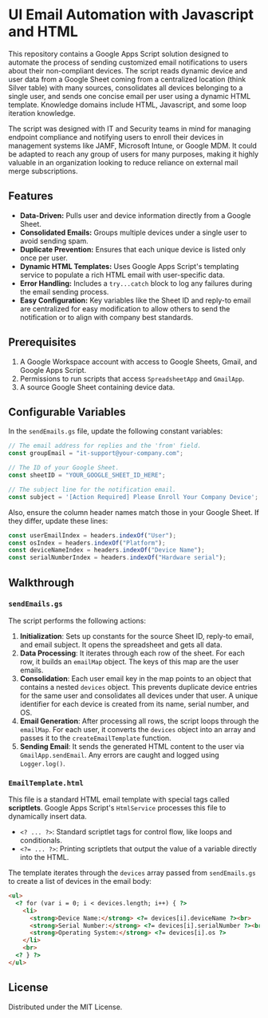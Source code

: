 # UI Email Automation with Javascript and HTML

This repository contains a Google Apps Script solution designed to automate the process of sending customized email notifications to users about their non-compliant devices. The script reads dynamic device and user data from a Google Sheet coming from a centralized location (think Silver table) with many sources, consolidates all devices belonging to a single user, and sends one concise email per user using a dynamic HTML template. Knowledge domains include HTML, Javascript, and some loop iteration knowledge.

The script was designed with IT and Security teams in mind for managing endpoint compliance and notifying users to enroll their devices in management systems like JAMF, Microsoft Intune, or Google MDM. It could be adapted to reach any group of users for many purposes, making it highly valuable in an organization looking to reduce reliance on external mail merge subscriptions.

## Features

-   **Data-Driven:** Pulls user and device information directly from a Google Sheet.
-   **Consolidated Emails:** Groups multiple devices under a single user to avoid sending spam.
-   **Duplicate Prevention:** Ensures that each unique device is listed only once per user.
-   **Dynamic HTML Templates:** Uses Google Apps Script's templating service to populate a rich HTML email with user-specific data.
-   **Error Handling:** Includes a `try...catch` block to log any failures during the email sending process.
-   **Easy Configuration:** Key variables like the Sheet ID and reply-to email are centralized for easy modification to allow others to send the notification or to align with company best standards.

## Prerequisites

1.  A Google Workspace account with access to Google Sheets, Gmail, and Google Apps Script.
2.  Permissions to run scripts that access `SpreadsheetApp` and `GmailApp`.
3.  A source Google Sheet containing device data. 

## Configurable Variables

In the `sendEmails.gs` file, update the following constant variables:

```javascript
// The email address for replies and the 'from' field.
const groupEmail = "it-support@your-company.com";

// The ID of your Google Sheet.
const sheetID = "YOUR_GOOGLE_SHEET_ID_HERE";

// The subject line for the notification email.
const subject = '[Action Required] Please Enroll Your Company Device';
```

Also, ensure the column header names match those in your Google Sheet. If they differ, update these lines:
```javascript
const userEmailIndex = headers.indexOf("User");
const osIndex = headers.indexOf("Platform");
const deviceNameIndex = headers.indexOf("Device Name");
const serialNumberIndex = headers.indexOf("Hardware serial");
```

## Walkthrough

### `sendEmails.gs`

The script performs the following actions:
1.  **Initialization**: Sets up constants for the source Sheet ID, reply-to email, and email subject. It opens the spreadsheet and gets all data.
2.  **Data Processing**: It iterates through each row of the sheet. For each row, it builds an `emailMap` object. The keys of this map are the user emails.
3.  **Consolidation**: Each user email key in the map points to an object that contains a nested `devices` object. This prevents duplicate device entries for the same user and consolidates all devices under that user. A unique identifier for each device is created from its name, serial number, and OS.
4.  **Email Generation**: After processing all rows, the script loops through the `emailMap`. For each user, it converts the `devices` object into an array and passes it to the `createEmailTemplate` function.
5.  **Sending Email**: It sends the generated HTML content to the user via `GmailApp.sendEmail`. Any errors are caught and logged using `Logger.log()`.

### `EmailTemplate.html`

This file is a standard HTML email template with special tags called **scriptlets**. Google Apps Script's `HtmlService` processes this file to dynamically insert data.

-   `<? ... ?>`: Standard scriptlet tags for control flow, like loops and conditionals.
-   `<?= ... ?>`: Printing scriptlets that output the value of a variable directly into the HTML.

The template iterates through the `devices` array passed from `sendEmails.gs` to create a list of devices in the email body:

```html
<ul>
  <? for (var i = 0; i < devices.length; i++) { ?>
    <li>
      <strong>Device Name:</strong> <?= devices[i].deviceName ?><br>
      <strong>Serial Number:</strong> <?= devices[i].serialNumber ?><br>
      <strong>Operating System:</strong> <?= devices[i].os ?>
    </li>
    <br>
  <? } ?>
</ul>
```

## License
Distributed under the MIT License.
